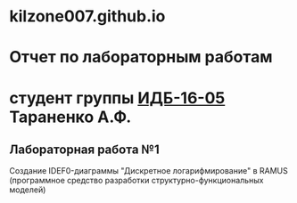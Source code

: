 # kilzone007.github.io

# Отчет по лабораторным работам
# студент группы [ИДБ-16-05](https://github.com/stankin/design-2018/wiki/list-idb-16-05) Тараненко А.Ф.

## Лабораторная работа №1

Создание IDEF0-диаграммы "Дискретное логарифмирование" в RAMUS (программное средство разработки структурно-функциональных моделей)
